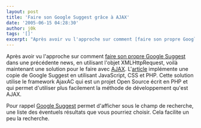 ```yaml
---
layout: post
title: 'Faire son Google Suggest grâce à AJAX'
date: '2005-06-15 04:28:30'
author: j0k
tags: '[]'
excerpt: "Après avoir vu l'approche sur comment [faire son propre Google Suggest](http://www.j0k3r.net/news-faites-votre-propre-google-suggest-450.html) dans une précédente news, en utilisant l'objet XMLHttpRequest, voilà maintenant une solution pour le faire avec [AJAX](http://www.j0k3r.net/news-c-est-quoi-ajax-548.html).     \n     …"
---
```


Après avoir vu l'approche sur comment [faire son propre Google Suggest](http://www.j0k3r.net/news-faites-votre-propre-google-suggest-450.html) dans une précédente news, en utilisant l'objet XMLHttpRequest, voilà maintenant une solution pour le faire avec [AJAX](http://www.j0k3r.net/news-c-est-quoi-ajax-548.html).
L'[article](http://www.phpriot.com/d/articles/php/application-design/google-suggest-ajaxac/index.html) implémente une copie de Google Suggest en utilisant JavaScript, CSS et PHP.   Cette solution utilise le framework AjaxAC qui est un projet Open Source écrit en PHP et qui permet d'utiliser plus facilement la méthode de développement qu'est AJAX.

Pour rappel [Google Suggest](http://www.google.com/webhp?complete=1&amp;hl=en) permet d'afficher sous le champ de recherche, une liste des éventuels résultats que vous pourriez choisir. Cela facilite un peu la recherche.
